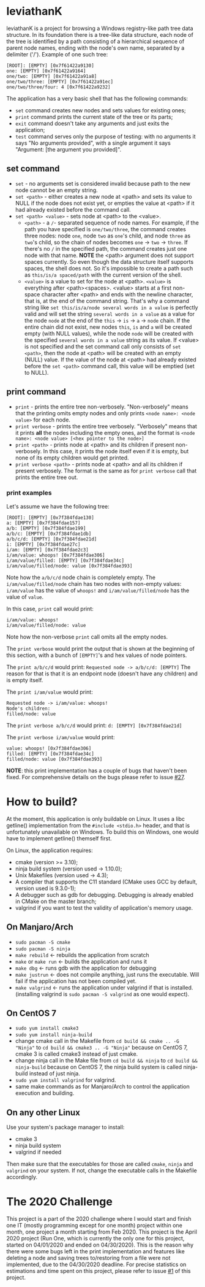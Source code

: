 # leviathanK
leviathanK is a project for browsing a Windows registry-like path tree data structure. 
In its foundation there is a tree-like data structure, each node of the tree is identified by a path consisting of a hierarchical sequence of parent node names, ending with the node's own name, separated by a delimiter ('/'). 
Example of one such tree:
```
[ROOT]: [EMPTY] [0x7f61422a9130]
one: [EMPTY] [0x7f61422a9164]
one/two: [EMPTY] [0x7f61422a91a8]
one/two/three: [EMPTY] [0x7f61422a91ec]
one/two/three/four: 4 [0x7f61422a9232]
```
The application has a very basic shell that has the following commands:
- `set` command creates new nodes and sets values for existing ones;
- `print` command prints the current state of the tree or its parts;
- `exit` command doesn't take any arguments and just exits the application;
- `test` command serves only the purpose of testing: with no arguments it says "No arguments provided", with a single argument it says "Argument: [the argument you provided]".

## set command
- `set` - no arguments set is considered invalid because path to the new node cannot be an empty string.
- `set <path>` - either creates a new node at \<path\> and sets its value to NULL if the node does not exist yet, or empties the value at \<path\> if it had already existed before the command call.
- `set <path> <value>` - sets node at \<path\> to the \<value\>.
  - `<path>` - a `/`- separated sequence of node names. For example, if the path you have specified is `one/two/three`, the command creates three nodes: node `one`, node `two` as `one`'s child, and node `three` as `two`'s child, so the chain of nodes becomes `one` -> `two` -> `three`. If there's no `/` in the specified path, the command creates just one node with that name.
  **NOTE** the \<path\> argument does not support spaces currently. So even though the data structure itself supports spaces, the shell does not. So it's impossible to create a path such as `this/is/a spaced/path` with the current version of the shell.
  - `<value>` is a value to set for the node at \<path\>. `<value>` is everything after \<path\>\<spaces\>. \<value\> starts at a first non-space character after \<path\> and ends with the newline character, that is, at the end of the command string. That's why a command string like `set this/is/a/node several words in a value` is perfectly valid and will set the string `several words in a value` as a value for the node `node` at the end of the `this` -> `is` -> `a` -> `node` chain. If the entire chain did not exist, new nodes `this`, `is` and `a` will be created empty (with NULL values), while the node `node` will be created with the specified `several words in a value` string as its value. If \<value\> is not specified and the set command call only consists of `set <path>`, then the node at \<path\> will be created with an empty (NULL) value. If the value of the node at \<path\> had already existed before the `set <path>` command call, this value will be emptied (set to NULL).

## print command
- `print` - prints the entire tree non-verbosely. "Non-verbosely" means that the printing omits empty nodes and only prints `<node name>: <node value>` for each node.
- `print verbose` - prints the entire tree verbosely. "Verbosely" means that it prints **all** the nodes including the empty ones, and the format is `<node name>: <node value> [<hex pointer to the node>]`
- `print <path>` - prints node at \<path\> and its children if present non-verbosely. In this case, it prints the node itself even if it is empty, but none of its empty children would get printed.
- `print verbose <path>` - prints node at \<path\> and all its children if present verbosely. The format is the same as for `print verbose` call that prints the entire tree out.

### print examples
Let's assume we have the following tree:
```
[ROOT]: [EMPTY] [0x7f384fdae130]
a: [EMPTY] [0x7f384fdae157]
a/b: [EMPTY] [0x7f384fdae199]
a/b/c: [EMPTY] [0x7f384fdae1db]
a/b/c/d: [EMPTY] [0x7f384fdae21d]
i: [EMPTY] [0x7f384fdae27c]
i/am: [EMPTY] [0x7f384fdae2c3]
i/am/value: whoops! [0x7f384fdae306]
i/am/value/filled: [EMPTY] [0x7f384fdae34c]
i/am/value/filled/node: value [0x7f384fdae393]
```
Note how the `a/b/c/d` node chain is completely empty. The `i/am/value/filled/node` chain has two nodes with non-empty values: `i/am/value` has the value of `whoops!` and `i/am/value/filled/node` has the value of `value`. 

In this case, `print` call would print:
```
i/am/value: whoops!
i/am/value/filled/node: value
```
Note how the non-verbose `print` call omits all the empty nodes.

The `print verbose` would print the output that is shown at the beginning of this section, with a bunch of `[EMPTY]`'s and hex values of node pointers.

The `print a/b/c/d` would print:
`Requested node -> a/b/c/d: [EMPTY]`
The reason for that is that it is an endpoint node (doesn't have any children) and is empty itself.

The `print i/am/value` would print:
```
Requested node -> i/am/value: whoops!
Node's children:
filled/node: value
```

The `print verbose a/b/c/d` would print:
`d: [EMPTY] [0x7f384fdae21d]`

The `print verbose i/am/value` would print:
```
value: whoops! [0x7f384fdae306]
filled: [EMPTY] [0x7f384fdae34c]
filled/node: value [0x7f384fdae393]
```

**NOTE**: this print implementation has a couple of bugs that haven't been fixed. For comprehensive details on the bugs please refer to issue [#27](https://github.com/Oleksii-Kshenskyi/leviathanK/issues/27).

# How to build?

At the moment, this application is only buildable on Linux. It uses a libc getline() implementation from the `#include <stdio.h>` header, and that is unfortunately unavailable on Windows. To build this on Windows, one would have to implement getline() themself first.

On Linux, the application requires:
- cmake (version >= 3.10);
- ninja build system (version used -> 1.10.0);
- Unix Makefiles (version used -> 4.3);
- A compiler that supports the C11 standard (CMake uses GCC by default, version used is 9.3.0-1);
- A debugger such as gdb for debugging. Debugging is already enabled in CMake on the master branch;
- valgrind if you want to test the validity of application's memory usage.

## On Manjaro/Arch
- `sudo pacman -S cmake`
- `sudo pacman -S ninja`
- `make rebuild` <- rebuilds the application from scratch
- `make` or `make run` <- builds the application and runs it
- `make dbg` <- runs gdb with the application for debugging
- `make justrun` <- does not compile anything, just runs the executable. Will fail if the application has not been compiled yet.
- `make valgrind` <- runs the application under valgrind if that is installed. (installing valgrind is `sudo pacman -S valgrind` as one would expect).

## On CentOS 7
- `sudo yum install cmake3`
- `sudo yum install ninja-build`
- change cmake call in the Makefile from `cd build && cmake .. -G "Ninja"` to `cd build && cmake3 .. -G "Ninja"` because on CentOS 7, cmake 3 is called cmake3 instead of just cmake.
- change ninja call in the Make file from `cd build && ninja` to `cd build && ninja-build` because on CentOS 7, the ninja build system is called ninja-build instead of just ninja.
- `sudo yum install valgrind` for valgrind.
- same make commands as for Manjaro/Arch to control the application execution and building.

## On any other Linux
Use your system's package manager to install:
- cmake 3
- ninja build system
- valgrind if needed

Then make sure that the executables for those are called `cmake`, `ninja` and `valgrind` on your system. If not, change the executable calls in the Makefile accordingly.

# The 2020 Challenge
This project is a part of the 2020 challenge where I would start and finish one IT (mostly programming except for one month) project within one month, one project a month starting from Feb 2020. This project is the April 2020 project (Run One, which is currently the only one for this project, started on 04/01/2020 and ended on 04/30/2020). This is the reason why there were some bugs left in the print implementation and features like deleting a node and saving trees to/restoring from a file were not implemented, due to the 04/30/2020 deadline. For precise statistics on estimations and time spent on this project, please refer to issue [#1](https://github.com/Oleksii-Kshenskyi/leviathanK/issues/1) of this project.